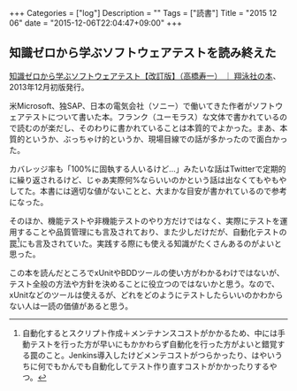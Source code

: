 +++
Categories = ["log"]
Description = ""
Tags = ["読書"]
Title = "2015 12 06"
date = "2015-12-06T22:04:47+09:00"
+++

## 知識ゼロから学ぶソフトウェアテストを読み終えた
[知識ゼロから学ぶソフトウェアテスト【改訂版】（高橋寿一） ｜ 翔泳社の本](https://www.shoeisha.co.jp/book/detail/9784798130606)、2013年12月初版発行。

米Microsoft、独SAP、日本の電気会社（ソニー）で働いてきた作者がソフトウェアテストについて書いた本。フランク（ユーモラス）な文体で書かれているので読むのが楽だし、そのわりに書かれていることは本質的でよかった。まあ、本質的というか、ぶっちゃけ的というか、現場目線での話が多かったので面白かった。

カバレッジ率も「100%に固執する人いるけど…」みたいな話はTwitterで定期的に繰り返されるけど、じゃあ実際何%ならいいのかという話は出なくてもやもやしてた。本書には適切な値がないことと、大まかな目安が書かれているので参考になった。

そのほか、機能テストや非機能テストのやり方だけではなく、実際にテストを運用することや品質管理にも言及されており、また少しだけだが、自動化テストの罠[^1]にも言及されていた。実践する際にも使える知識がたくさんあるのがよいと思った。

[^1]: 自動化するとスクリプト作成＋メンテナンスコストがかかるため、中には手動テストを行った方が早いにもかかわらず自動化を行った方がよいと錯覚する罠のこと。Jenkins導入したけどメンテコストがつらかったり、はやいうちに何でもかんでも自動化してテスト作り直すコストがかかったりするやつ。

この本を読んだところでxUnitやBDDツールの使い方がわかるわけではないが、テスト全般の方法や方針を決めることに役立つのではないかと思う。なので、xUnitなどのツールは使えるが、どれをどのようにテストしたらいいのかわからない人は一読の価値があると思う。